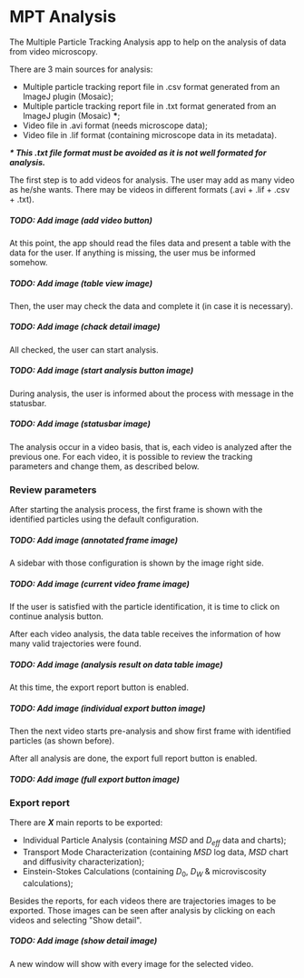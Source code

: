 # MPT Analysis

The Multiple Particle Tracking Analysis app to help on the analysis of data from video microscopy.

There are 3 main sources for analysis:

-   Multiple particle tracking report file in .csv format generated from an ImageJ plugin (Mosaic);
-   Multiple particle tracking report file in .txt format generated from an ImageJ plugin (Mosaic) **\***;
-   Video file in .avi format (needs microscope data);
-   Video file in .lif format (containing microscope data in its metadata).

_**\* This .txt file format must be avoided as it is not well formated for analysis.**_

The first step is to add videos for analysis. The user may add as many video as he/she wants. There may be videos in different formats (.avi + .lif + .csv + .txt).

##### TODO: Add image (add video button)

At this point, the app should read the files data and present a table with the data for the user. If anything is missing, the user mus be informed somehow.

##### TODO: Add image (table view image)

Then, the user may check the data and complete it (in case it is necessary).

##### TODO: Add image (chack detail image)

All checked, the user can start analysis.

##### TODO: Add image (start analysis button image)

During analysis, the user is informed about the process with message in the statusbar.

##### TODO: Add image (statusbar image)

The analysis occur in a video basis, that is, each video is analyzed after the previous one.
For each video, it is possible to review the tracking parameters and change them, as described below.

### Review parameters

After starting the analysis process, the first frame is shown with the identified particles using the default configuration.

##### TODO: Add image (annotated frame image)

A sidebar with those configuration is shown by the image right side.

##### TODO: Add image (current video frame image)

If the user is satisfied with the particle identification, it is time to click on continue analysis button.

After each video analysis, the data table receives the information of how many valid trajectories were found.

##### TODO: Add image (analysis result on data table image)

At this time, the export report button is enabled.

##### TODO: Add image (individual export button image)

Then the next video starts pre-analysis and show first frame with identified particles (as shown before).

After all analysis are done, the export full report button is enabled.

##### TODO: Add image (full export button image)

### Export report

There are _**X**_ main reports to be exported:

-   Individual Particle Analysis (containing $MSD$ and $D_{eff}$ data and charts);
-   Transport Mode Characterization (containing $MSD$ log data, $MSD$ chart and diffusivity characterization);
-   Einstein-Stokes Calculations (containing $D_0$, $D_W$ & microviscosity calculations);

Besides the reports, for each videos there are trajectories images to be exported. Those images can be seen after analysis by clicking on each videos and selecting "Show detail".

##### TODO: Add image (show detail image)

A new window will show with every image for the selected video.

<!-- TODO: Write details and documentation -->
